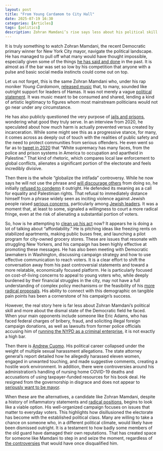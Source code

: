 ```yaml
---
layout: post
title: "From Young Cardamom to City Hall"
date: 2025-07-19 16:30
categories: [Articles]
tags: [politics]
description: Zohran Mamdani’s rise says less about his political skill and more about the collapse of New York’s Democratic establishment. When the old guard crumbles, the fringe finds its opening.
---
```


It is truly something to watch Zohran Mamdani, the recent Democratic primary winner for New York City mayor, navigate the political landscape. He has managed to pull off what many would have thought impossible, especially given some of the things [he has said and done](https://www.britannica.com/biography/Zohran-Mamdani) in the past. It is almost as if the bar was set so low by his competition that anyone with a pulse and basic social media instincts could come out on top.

Let us not forget, this is the same Zohran Mamdani who, under his rap moniker *Young Cardamom*, [released music](https://www.rollingstone.com/music/music-features/zohran-mamdani-rap-mr-cardamom-1235366310/) that, to many, sounded like outright support for leaders of Hamas. It was not merely a vague [political statement](https://jcpa.org/what-hamas-taught-mamdani-lessons-in-populist-propaganda-and-totalitarian-takeover/). It was music meant to be consumed and shared, lending a kind of artistic legitimacy to figures whom most mainstream politicians would not go near under any circumstance.

He has also publicly questioned the very purpose of [jails and prisons](https://timesofindia.indiatimes.com/world/us/out-of-touch-mamdanis-old-prison-remarks-resurface-law-enforcement-slams-nyc-hopeful/articleshow/122772663.cms), wondering what good they truly serve. In an interview from 2020, he speculated about how much harm is actually prevented versus created by incarceration. While some might see this as a progressive stance, for many, it comes across as deeply out of touch with the realities of public safety and the need to protect communities from serious offenders. He even went so far as to [tweet in 2020](https://x.com/ZohranKMamdani/status/1291551446689878016) that “White supremacy has many faces, from the police and prison systems in America to occupation and apartheid in Palestine.” That kind of rhetoric, which compares local law enforcement to global conflicts, alienates a significant portion of the electorate and feels incredibly divisive.

Then there is the whole “globalize the intifada” controversy. While he now says he will not use the phrase and [will discourage others](https://www.nytimes.com/2025/07/15/business/mamdani-globalize-intafada-business-leaders.html) from doing so, he initially [refused to condemn](https://www.politico.com/news/2025/06/29/zohran-mamdani-globalize-the-intifada-00432052) it outright. He defended its meaning as a call for equality and Palestinian rights. That refusal to immediately distance himself from a phrase widely seen as inciting violence against Jewish people raised [serious concerns](https://www.ynetnews.com/article/skpsm6u8lx), particularly among [Jewish leaders](https://www.yahoo.com/news/existential-threat-jewish-leaders-warn-171544721.html). It was a moment that, at least to some, signaled a willingness to court a more radical fringe, even at the risk of alienating a substantial portion of voters.

So, how is he attempting to [clean up his act](https://www.yahoo.com/news/mamdani-confronted-streets-nyc-communist-152135090.html) now? It appears he is doing a lot of talking about “affordability.” He is pitching ideas like freezing rents on stabilized apartments, making public buses free, and launching a pilot program for city-owned grocery stores. These are issues that resonate with struggling New Yorkers, and his campaign has been highly effective at promoting these messages. He has also been meeting with Democratic lawmakers in Washington, discussing campaign strategy and how to use effective communication to reach voters. It is a clear effort to shift the conversation away from his past controversial statements and toward a more relatable, economically focused platform. He is particularly focused on cost-of-living concerns to appeal to young voters who, while deeply burdened by their financial struggles in the city, may not have a full understanding of complex policy mechanisms or the feasibility of his [more radical proposals](https://www.wsj.com/opinion/the-useful-idiot-generation-z-young-people-politics-cd42f1ee). His ability to connect with this demographic on tangible pain points has been a cornerstone of his campaign’s success.

However, the real story here is far less about Zohran Mamdani’s political skill and more about the dismal state of the Democratic field he faced. When your main opponents include someone like Eric Adams, who has faced federal charges of bribery, fraud, and soliciting illegal foreign campaign donations, as well as lawsuits from former police officials accusing him of [running the NYPD as a criminal enterprise](https://www.propublica.org/article/lawsuit-nyc-mayor-eric-adams-community-response-team-thomas-donlon), it is not exactly a high bar.

Then there is [Andrew Cuomo](https://www.msnbc.com/msnbc/amp-video/mmvo243241541582). His political career collapsed under the weight of multiple sexual harassment allegations. The state attorney general’s report detailed how he allegedly harassed eleven women, engaged in unwanted touching, and made suggestive comments, creating a hostile work environment. In addition, there were controversies around his administration’s handling of nursing home COVID-19 deaths and accusations of using taxpayer-funded resources for his book deal. He resigned from the governorship in disgrace and does not appear to [seriously want to be mayor](https://www.nytimes.com/2025/06/27/nyregion/cuomo-mayor-campaign.html).

When these are the alternatives, a candidate like Zohran Mamdani, despite a history of inflammatory statements and [radical positions](https://www.thirdway.org/memo/the-radical-dsa-and-the-new-york-city-mayors-race), begins to look like a viable option. His well-organized campaign focuses on issues that matter to everyday voters. This highlights how disillusioned the electorate has become with the established political class. Many are willing to take a chance on someone who, in a different political climate, would likely have been dismissed outright. It is a testament to how badly some members of the old guard have damaged their own reputations. That has created space for someone like Mamdani to step in and seize the moment, regardless of [the controversies](https://x.com/noatishby/status/1938000078645719358) that would have once disqualified him.
